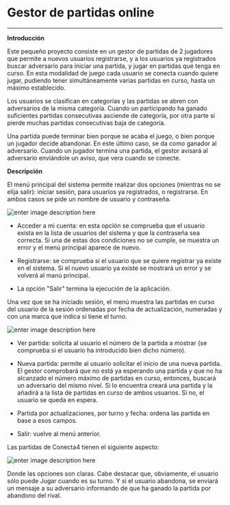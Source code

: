
<!--Creado por Jonathan Carrero -->

**Gestor de partidas online**
==============
----------

**Introducción**

Este pequeño proyecto consiste en un gestor de partidas de 2 jugadores que permite a nuevos usuarios registrarse, y a los usuarios ya registrados buscar adversario para iniciar una partida, y jugar en partidas que tenga en curso. En esta modalidad de juego cada usuario se conecta cuando quiere jugar, pudiendo tener simultáneamente varias partidas en curso, hasta un máximo establecido.

Los usuarios se clasifican en categorías y las partidas se abren con adversarios de la misma categoría. Cuando un participando ha ganado suficientes partidas consecutivas asciende de categoría, por otra parte si pierde muchas partidas consecutivas baja de categoría.

Una partida puede terminar bien porque se acaba el juego, o bien porque un jugador decide abandonar. En este último caso, se da como ganador al adversario. Cuando un jugador termina una partida, el gestor avisará al adversario enviándole un aviso, que vera cuando se conecte.

**Descripción**

El menú principal del sistema permite realizar dos opciones (mientras no se elija salir): iniciar sesión, para usuarios ya registrados, o registrarse. En ambos casos se pide un nombre de usuario y contraseña.

![enter image description here](https://github.com/Joncarre/CPlusPlus-language/blob/master/Aplicaciones%20sin%20interfaz%20gr%C3%A1fica/images/4_1.png)

- Acceder a mi cuenta: en esta opción se comprueba que el usuario exista en la lista de usuarios del sistema y que la contraseña sea correcta. Si una de estas dos condiciones no se cumple, se muestra un error y el menú principal aparece de nuevo.

- Registrarse: se comprueba si el usuario que se quiere registrar ya existe en el sistema. Si el nuevo usuario ya existe se mostrará un error y se volverá al manú principal.

- La opción "Salir" termina la ejecución de la aplicación.

Una vez que se ha iniciado sesión, el menú muestra las partidas en curso del usuario de la sesión ordenadas por fecha de actualización, numeradas y con una marca que indica si tiene el turno.

![enter image description here](https://github.com/Joncarre/CPlusPlus-language/blob/master/Aplicaciones%20sin%20interfaz%20gr%C3%A1fica/images/4_2.png)

- Ver partida: solicita al usuario el número de la partida a mostrar (se comprueba si el usuario ha introducido bien dicho número).

- Nueva partida: permite al usuario solicitar el inicio de una nueva partida. El gestor comprobará que no está ya esperando una partida y que no ha alcanzado el número máximo de partidas en curso, entonces, buscará un adversario del mismo nivel. Si lo encuentra creará una partida y la añadirá a la lista de partidas en curso de ambos usuarios. Si no, el usuario se queda en espera.

- Partida por actualizaciones, por turno y fecha: ordena las partida en base a esos campos.

- Salir: vuelve al menú anterior.

Las partidas de Conecta4 tienen el siguiente aspecto:

![enter image description here](https://github.com/Joncarre/CPlusPlus-language/blob/master/Aplicaciones%20sin%20interfaz%20gr%C3%A1fica/images/4_3.png)

Donde las opciones son claras. Cabe destacar que, obviamente, el usuario sólo puede Jugar cuando es su turno. Y si el usuario abandona, se enviará un mensaje a su adversario informando de que ha ganado la partida por abandono del rival.



